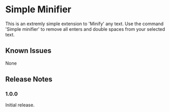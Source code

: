 # Simple Minifier

This is an extremly simple extension to 'Minify' any text. 
Use the command 'Simple minifier' to remove all enters and double spaces from your selected text.

## Known Issues

None

## Release Notes

### 1.0.0

Initial release.
